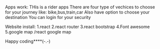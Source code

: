 Apps work:
THis is a rider apps 
There are four type of vechices to choose for your journey
like: bike,bus,train,car
Also have option to choose your destination
You can login for your security


Website install:
1.react
2.react router
3.react bootstrap
4.Font awesome
5.google map /react google map

Happy coding****(-.-)
